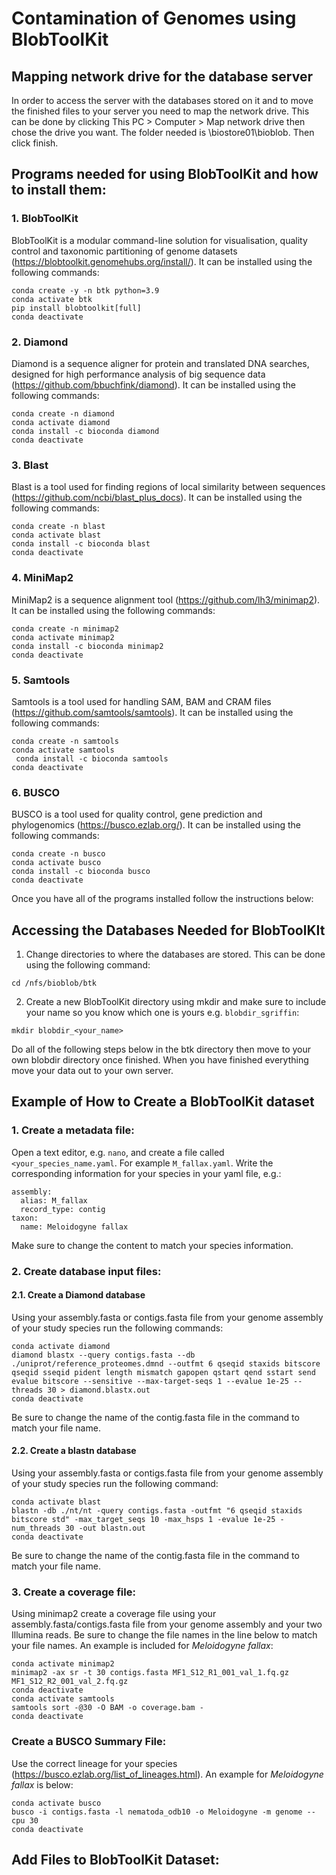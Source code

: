 # Contamination of Genomes using BlobToolKit
## Mapping network drive for the database server
In order to access the server with the databases stored on it and to move the finished files to your server you need to map the network drive.
This can be done by clicking This PC > Computer > Map network drive then chose the drive you want. The folder needed is \\biostore01\bioblob. Then click finish.

## Programs needed for using BlobToolKit and how to install them:
### 1. BlobToolKit
BlobToolKit is a modular command-line solution for visualisation, quality control and taxonomic partitioning of genome datasets (https://blobtoolkit.genomehubs.org/install/). It can be installed using the following commands:
```
conda create -y -n btk python=3.9
conda activate btk
pip install blobtoolkit[full]
conda deactivate
``` 
### 2. Diamond 
Diamond is a sequence aligner for protein and translated DNA searches, designed for high performance analysis of big sequence data (https://github.com/bbuchfink/diamond). It can be installed using the following commands:
```
conda create -n diamond
conda activate diamond
conda install -c bioconda diamond
conda deactivate
``` 
### 3. Blast
Blast is a tool used for finding regions of local similarity between sequences (https://github.com/ncbi/blast_plus_docs). It can be installed using the following commands:
```
conda create -n blast
conda activate blast
conda install -c bioconda blast
conda deactivate
``` 
### 4. MiniMap2
MiniMap2 is a sequence alignment tool (https://github.com/lh3/minimap2). It can be installed using the following commands:
```
conda create -n minimap2
conda activate minimap2
conda install -c bioconda minimap2
conda deactivate
```
### 5. Samtools
Samtools is a tool used for handling SAM, BAM and CRAM files (https://github.com/samtools/samtools). It can be installed using the following commands:
```
conda create -n samtools
conda activate samtools
 conda install -c bioconda samtools
conda deactivate
```
### 6. BUSCO
BUSCO is a tool used for quality control, gene prediction and phylogenomics (https://busco.ezlab.org/). It can be installed using the following commands:
```
conda create -n busco
conda activate busco
conda install -c bioconda busco
conda deactivate
```
Once you have all of the programs installed follow the instructions below:
## Accessing the Databases Needed for BlobToolKIt
1. Change directories to where the databases are stored. This can be done using the following command:
```
cd /nfs/bioblob/btk
```
2. Create a new BlobToolKit directory using mkdir and make sure to include your name so you know which one is yours e.g. ```blobdir_sgriffin```:
```
mkdir blobdir_<your_name>
```
Do all of the following steps below in the btk directory then move to your own blobdir directory once finished. When you have finished everything move your data out to your own server.

## Example of How to Create a BlobToolKit dataset
### 1. Create a metadata file:
Open a text editor, e.g. ```nano```, and create a file called ```<your_species_name.yaml```. For example ```M_fallax.yaml```. Write the corresponding information for your species in your yaml file, e.g.:
```
assembly:
  alias: M_fallax
  record_type: contig
taxon:
  name: Meloidogyne fallax
 ```
Make sure to change the content to match your species information.

### 2. Create database input files:
#### 2.1. Create a Diamond database
Using your assembly.fasta or contigs.fasta file from your genome assembly of your study species run the following commands:
```
conda activate diamond
diamond blastx --query contigs.fasta --db ./uniprot/reference_proteomes.dmnd --outfmt 6 qseqid staxids bitscore qseqid sseqid pident length mismatch gapopen qstart qend sstart send evalue bitscore --sensitive --max-target-seqs 1 --evalue 1e-25 --threads 30 > diamond.blastx.out
conda deactivate
```
Be sure to change the name of the contig.fasta file in the command to match your file name.
#### 2.2. Create a blastn database
Using your assembly.fasta or contigs.fasta file from your genome assembly of your study species run the following command:
```
conda activate blast
blastn -db ./nt/nt -query contigs.fasta -outfmt "6 qseqid staxids bitscore std" -max_target_seqs 10 -max_hsps 1 -evalue 1e-25 -num_threads 30 -out blastn.out
conda deactivate
```
Be sure to change the name of the contig.fasta file in the command to match your file name.
### 3. Create a coverage file:
Using minimap2 create a coverage file using your assembly.fasta/contigs.fasta file from your genome assembly and your two Illumina reads. Be sure to change the file names in the line below to match your file names. An example is included for *Meloidogyne fallax*:
```
conda activate minimap2
minimap2 -ax sr -t 30 contigs.fasta MF1_S12_R1_001_val_1.fq.gz MF1_S12_R2_001_val_2.fq.gz
conda deactivate
conda activate samtools
samtools sort -@30 -O BAM -o coverage.bam -
conda deactivate
```
### Create a BUSCO Summary File:
Use the correct lineage for your species (https://busco.ezlab.org/list_of_lineages.html). An example for *Meloidogyne fallax* is below:
```
conda activate busco
busco -i contigs.fasta -l nematoda_odb10 -o Meloidogyne -m genome --cpu 30
conda deactivate
```
## Add Files to BlobToolKit Dataset:

